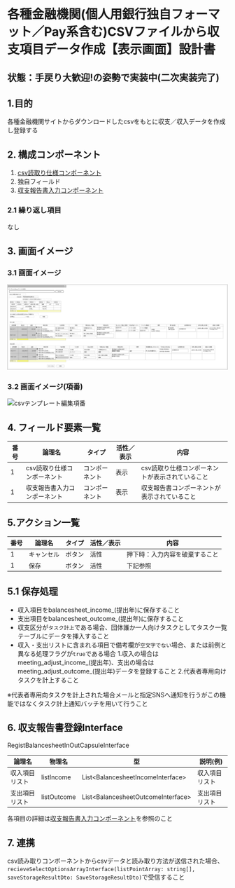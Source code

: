 ﻿# 各種金融機関(個人用銀行独自フォーマット／Pay系含む)CSVファイルから収支項目データ作成【表示画面】設計書

## 状態：手戻り大歓迎!の姿勢で実装中(二次実装完了)

## 1.目的

各種金融機関サイトからダウンロードしたcsvをもとに収支／収入データを作成し登録する

## 2. 構成コンポーネント

1. [csv読取り仕様コンポーネント](../../common/front/input_institution_csv/input_institution_csv.md)
2. 独自フィールド
3. [収支報告書入力コンポーネント](../../common/front/balancesheet_input/balancesheet_input.md)

### 2.1 繰り返し項目

なし

## 3. 画面イメージ

### 3.1 画面イメージ

![csvテンプレート編集](image/csvテンプレート編集.drawio.png)

### 3.2 画面イメージ(項番)

![csvテンプレート編集項番](image/csvテンプレート編集項番.drawio.png)

## 4. フィールド要素一覧

| 番号 |            論理名            |     タイプ     | 活性／表示 |                      内容                       |
| ---- | ---------------------------- | -------------- | ---------- | ----------------------------------------------- |
| 1    | csv読取り仕様コンポーネント  | コンポーネント | 表示       | csv読取り仕様コンポーネントが表示されていること |
| 1    | 収支報告書入力コンポーネント | コンポーネント | 表示       | 収支報告書コンポーネントが表示されていること    |

## 5.アクション一覧

| 番号 |   論理名   | タイプ | 活性／表示 |              内容              |
| ---- | ---------- | ------ | ---------- | ------------------------------ |
| 1    | キャンセル | ボタン | 活性       | 押下時：入力内容を破棄すること |
| 1    | 保存       | ボタン | 活性       | 下記参照                       |

## 5.1 保存処理

- 収入項目をbalancesheet_income_(提出年)に保存すること
- 支出項目をbalancesheet_outcome_(提出年)に保存すること
- 収支区分が`タスク計上`である場合、団体誰か一人向けタスクとしてタスク一覧テーブルにデータを挿入すること
- 収入・支出リストに含まれる項目で備考欄が`空文字でない`場合、または前例と異なる処理フラグが`true`である場合
    1.収入の場合はmeeting_adjust_income_(提出年)、支出の場合はmeeting_adjust_outcome_(提出年)データを登録すること
    2.代表者専用向けタスクを計上すること

※代表者専用向タスクを計上された場合メールと指定SNSへ通知を行うがこの機能ではなくタスク計上通知バッチを用いて行うこと

## 6. 収支報告書登録Interface

RegistBalancesheetInOutCapsuleInterface

 |     論理名     |   物理名    |                  型                  |    説明(例)    |
 | -------------- | ----------- | ------------------------------------ | -------------- |
 | 収入項目リスト | listIncome  | List\<BalancesheetIncomeInterface\>  | 収入項目リスト |
 | 支出項目リスト | listOutcome | List\<BalancesheetOutcomeInterface\> | 支出項目リスト |

各項目の詳細は[収支報告書入力コンポーネント](../../common/front/balancesheet_input/balancesheet_input.md)を参照のこと

## 7. 連携

csv読み取りコンポーネントからcsvデータと読み取り方法が送信された場合、`recieveSelectOptionsArrayInterface(listPointArray: string[], saveStorageResultDto: SaveStorageResultDto)`で受信すること
